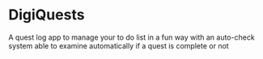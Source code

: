 # DigiQuests
A quest log app to manage your to do list in a fun way with an auto-check system able to examine automatically if a quest is complete or not
